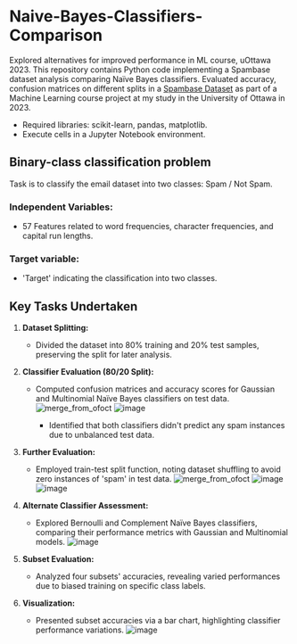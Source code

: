 # **Naive-Bayes-Classifiers-Comparison**
Explored alternatives for improved performance in ML course, uOttawa 2023.
This repository contains Python code implementing a Spambase dataset analysis comparing Naïve Bayes classifiers. Evaluated accuracy, confusion matrices on different splits in a [Spambase Dataset](https://archive.ics.uci.edu/ml/machine-learning-databases/spambase/spambase.data) as part of a Machine Learning course project at my study in the University of Ottawa in 2023.

- Required libraries: scikit-learn, pandas, matplotlib.
- Execute cells in a Jupyter Notebook environment.

## Binary-class classification problem
Task is to classify the email dataset into two classes: Spam / Not Spam.

### Independent Variables:
   +	57 Features related to word frequencies, character frequencies, and capital run lengths.
### Target variable:
   +	'Target' indicating the classification into two classes.


## **Key Tasks Undertaken**

1. **Dataset Splitting:**
   - Divided the dataset into 80% training and 20% test samples, preserving the split for later analysis.

2. **Classifier Evaluation (80/20 Split):**
   - Computed confusion matrices and accuracy scores for Gaussian and Multinomial Naïve Bayes classifiers on test data.
     ![merge_from_ofoct](https://github.com/RimTouny/Naive-Bayes-Classifiers-Comparison/assets/48333870/21dec124-f8d2-4abf-a10f-984fbcbadb86)
     ![image](https://github.com/RimTouny/Naive-Bayes-Classifiers-Comparison/assets/48333870/e6e7a4e3-51f5-4959-8bab-c01dfa21ceef)

     - Identified that both classifiers didn't predict any spam instances due to unbalanced test data.
     


3. **Further Evaluation:**
   - Employed train-test split function, noting dataset shuffling to avoid zero instances of 'spam' in test data.
     ![merge_from_ofoct](https://github.com/RimTouny/Naive-Bayes-Classifiers-Comparison/assets/48333870/8c3296f0-ef3a-474d-bc68-c1879860d84c)
    ![image](https://github.com/RimTouny/Naive-Bayes-Classifiers-Comparison/assets/48333870/bad81b8a-aa64-4b2b-b5fc-092daab9bfd9)
![image](https://github.com/RimTouny/Naive-Bayes-Classifiers-Comparison/assets/48333870/ae1cd56a-ae40-4e58-90e4-13039b0282b1)




4. **Alternate Classifier Assessment:**
   - Explored Bernoulli and Complement Naïve Bayes classifiers, comparing their performance metrics with Gaussian and Multinomial models.
     ![image](https://github.com/RimTouny/Naive-Bayes-Classifiers-Comparison/assets/48333870/20f4a49d-d649-4b3f-a5e7-efa02f8b592a)


5. **Subset Evaluation:**
   - Analyzed four subsets' accuracies, revealing varied performances due to biased training on specific class labels.

6. **Visualization:**
   - Presented subset accuracies via a bar chart, highlighting classifier performance variations.
     ![image](https://github.com/RimTouny/Naive-Bayes-Classifiers-Comparison/assets/48333870/8f02fa0a-baa6-4bb3-8ed4-f40379b649c8)

